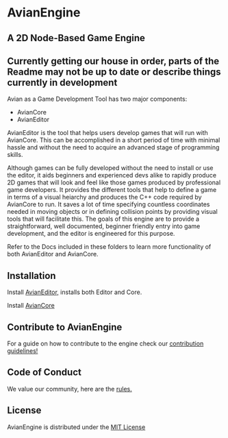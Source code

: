 # AvianEngine
## A 2D Node-Based Game Engine

## Currently getting our house in order, parts of the Readme may not be up to date or describe things currently in development

Avian as a Game Development Tool has two major components:
* AvianCore 
* AvianEditor

AvianEditor is the tool that helps users develop games that will run with AvianCore. 
This can be accomplished in a short period of time with minimal hassle and without the need to acquire an advanced stage of programming skills.

Although games can be fully developed without the need to install or use the editor, it aids beginners and experienced devs alike to rapidly produce 2D games that will look and feel like those games produced by professional game developers.
It provides the different tools that help to define a game in terms of a visual heiarchy and produces the C++ code required by AvianCore to run. 
It saves a lot of time specifying countless coordinates needed in moving objects or in defining collision points by providing visual tools that will facilitate this. 
The goals of this engine are to provide a straightforward, well documented, beginner friendly entry into game development, and the editor is engineered for this purpose.

Refer to the Docs included in these folders to learn more functionality of both AvianEditor and AvianCore. 

## Installation

Install [AvianEditor,](https://www.duckduckgo.com) installs both Editor and Core.

Install [AvianCore](https://www.duckduckgo.com)

## Contribute to AvianEngine

For a guide on how to contribute to the engine check our [contribution guidelines!](https://github.com/whenbellstoll/AvianEngine/blob/main/Contributing.md "AvianEngine Contribution Guidelines")

## Code of Conduct

We value our community, here are the [rules.](https://www.duckduckgo.com "AvianEngine Code of Conduct")

## License

AvianEngine is distributed under the [MIT License](https://github.com/whenbellstoll/AvianEngine/blob/main/LICENSE.txt)

